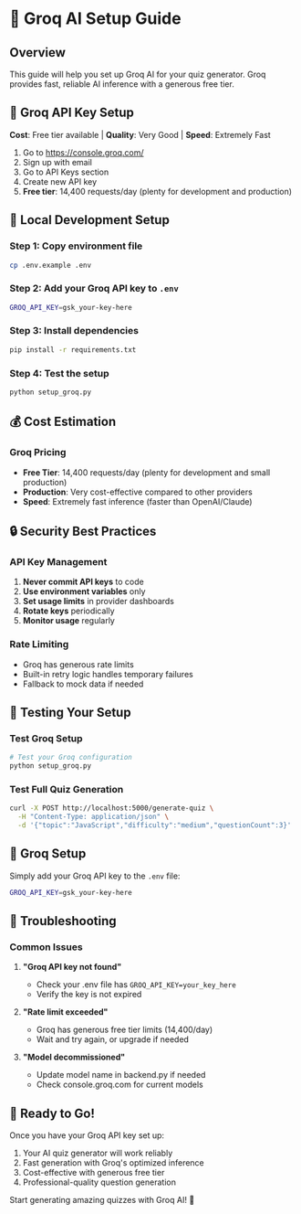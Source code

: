 # 🤖 Groq AI Setup Guide

## Overview
This guide will help you set up Groq AI for your quiz generator. Groq provides fast, reliable AI inference with a generous free tier.

## 🔑 Groq API Key Setup

**Cost**: Free tier available | **Quality**: Very Good | **Speed**: Extremely Fast

1. Go to https://console.groq.com/
2. Sign up with email
3. Go to API Keys section
4. Create new API key
5. **Free tier**: 14,400 requests/day (plenty for development and production)

## 🔧 Local Development Setup

### Step 1: Copy environment file
```bash
cp .env.example .env
```

### Step 2: Add your Groq API key to `.env`
```bash
GROQ_API_KEY=gsk_your-key-here
```

### Step 3: Install dependencies
```bash
pip install -r requirements.txt
```

### Step 4: Test the setup
```bash
python setup_groq.py
```



## 💰 Cost Estimation

### Groq Pricing
- **Free Tier**: 14,400 requests/day (plenty for development and small production)
- **Production**: Very cost-effective compared to other providers
- **Speed**: Extremely fast inference (faster than OpenAI/Claude)

## 🔒 Security Best Practices

### API Key Management
1. **Never commit API keys** to code
2. **Use environment variables** only
3. **Set usage limits** in provider dashboards
4. **Rotate keys** periodically
5. **Monitor usage** regularly

### Rate Limiting
- Groq has generous rate limits
- Built-in retry logic handles temporary failures
- Fallback to mock data if needed

## 🧪 Testing Your Setup

### Test Groq Setup
```bash
# Test your Groq configuration
python setup_groq.py
```

### Test Full Quiz Generation
```bash
curl -X POST http://localhost:5000/generate-quiz \
  -H "Content-Type: application/json" \
  -d '{"topic":"JavaScript","difficulty":"medium","questionCount":3}'
```

## 🎯 Groq Setup

Simply add your Groq API key to the `.env` file:
```bash
GROQ_API_KEY=gsk_your-key-here
```

## 🚨 Troubleshooting

### Common Issues

1. **"Groq API key not found"**
   - Check your .env file has `GROQ_API_KEY=your_key_here`
   - Verify the key is not expired

2. **"Rate limit exceeded"**
   - Groq has generous free tier limits (14,400/day)
   - Wait and try again, or upgrade if needed

3. **"Model decommissioned"**
   - Update model name in backend.py if needed
   - Check console.groq.com for current models

## 🎉 Ready to Go!

Once you have your Groq API key set up:
1. Your AI quiz generator will work reliably
2. Fast generation with Groq's optimized inference
3. Cost-effective with generous free tier
4. Professional-quality question generation

Start generating amazing quizzes with Groq AI! 🚀